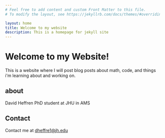 ```yaml
---
# Feel free to add content and custom Front Matter to this file.
# To modify the layout, see https://jekyllrb.com/docs/themes/#overriding-theme-defaults

layout: home
title: Welcome to my website
description: This is a homepage for jekyll site
---
```

# Welcome to my Website!
This is a website where I will post blog posts about math, code, and things i'm learning about and working on. 

## about
David Heffren
PhD student at JHU in AMS

## Contact
Contact me at [dheffre1@jh.edu](mailto:dheffre1@jh.edu)

